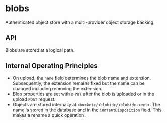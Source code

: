 # blobs

Authenticated object store with a multi-provider object storage backing.

## API

Blobs are stored at a logical path.

## Internal Operating Principles

 * On upload, the `name` field determines the blob name and extension.
   Subsequently, the extension remains fixed but the name can be changed
   including removing the extension.
 * Blob properties are set with a `PUT` after the blob is uploaded or in
   the upload `POST` request.
 * Objects are stored internally at `<bucket>/<blobid>/<blobid>.<ext>`.
   The name is stored in the database and in the `ContentDisposition` field.
   This makes a rename a quick operation.
